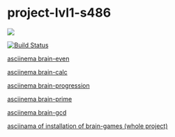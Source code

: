 # project-lvl1-s486
<a href="https://codeclimate.com/github/enceladus181/project-lvl1-s486/maintainability"><img src="https://api.codeclimate.com/v1/badges/596274f8582850e006b7/maintainability" /></a>

[![Build Status](https://travis-ci.com/enceladus181/project-lvl1-s486.svg?branch=master)](https://travis-ci.com/enceladus181/project-lvl1-s486)

<a href="https://asciinema.org/a/fJhcs7MefCaXDD9VtSjSAt4Pe">asciinema brain-even</a>

<a href="https://asciinema.org/a/DWP7RsHLLFC8pN8TzgkhRPKBK">asciinema brain-calc</a>

<a href="https://asciinema.org/a/CrImWJY4OyGFxHiLW6sjM2FFS">asciinema brain-progression</a>

<a href="https://asciinema.org/a/FUmktJ5Mzw6GMoai0TIulBraM">asciinema brain-prime</a>

<a href="https://asciinema.org/a/TRDzb0otjOBpk8Vy9a1ECXzBa">asciinema brain-gcd</a>

<a href="https://asciinema.org/a/OpeqIIPl71UgDn1FHPWqt7LKl">asciinama of installation of brain-games (whole project)</a>
